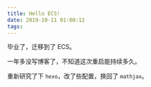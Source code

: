 ```yaml
---
title: Hello ECS!
date: 2019-10-11 01:00:12
tags:
---
```


毕业了，迁移到了 ECS。

一年多没写博客了，不知道这次重启能持续多久。

重新研究了下 `hexo`，改了些配置，换回了 `mathjax`。
